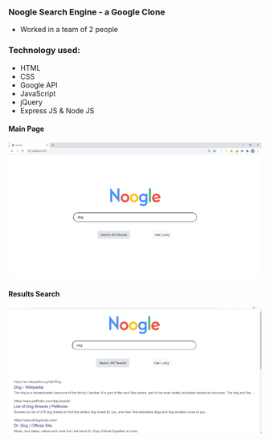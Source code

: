 ### Noogle Search Engine - a Google Clone
* Worked in a team of 2 people

### Technology used:

- HTML
- CSS
- Google API
- JavaScript
- jQuery
- Express JS & Node JS

#### Main Page
![Main Page](./readme_pics/mainpage.png)

#### Results Search
![Search Results](./readme_pics/searchresult.png)